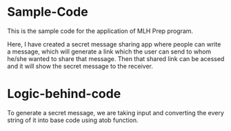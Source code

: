 # Sample-Code
This is the sample code for the application of MLH Prep program.

Here, I have created a secret message sharing app where people can write a message, which will generate a link which the user can send to whom he/she wanted to share that message.
Then that shared link can be acessed and it will show the secret message to the receiver.

# Logic-behind-code
To generate a secret message, we are taking input and converting the every string of it into base code using atob function.
